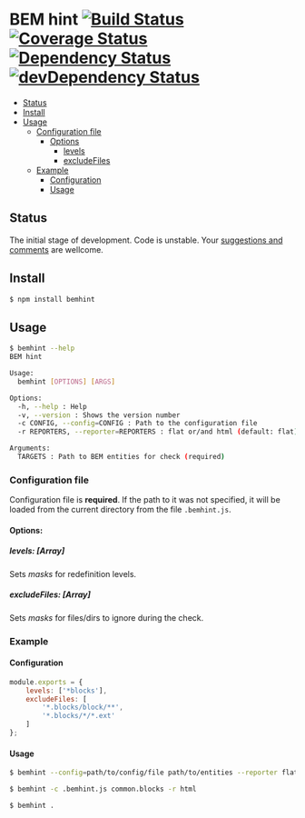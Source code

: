 # BEM hint [![Build Status](https://travis-ci.org/eGavr/bemhint.svg)](https://travis-ci.org/eGavr/bemhint) [![Coverage Status](https://img.shields.io/coveralls/eGavr/bemhint.svg)](https://coveralls.io/r/eGavr/bemhint?branch=master) [![Dependency Status](https://david-dm.org/eGavr/bemhint.svg)](https://david-dm.org/eGavr/bemhint) [![devDependency Status](https://david-dm.org/eGavr/bemhint/dev-status.svg)](https://david-dm.org/eGavr/bemhint#info=devDependencies)

<!-- TOC -->
- [Status](#status)
- [Install](#install)
- [Usage](#usage)
  - [Configuration file](#configuration-file)
    - [Options](#options)
      - [levels](#levels-array)
      - [excludeFiles](#excludefiles-array)
  - [Example](#example)
    - [Configuration](#configuration)
    - [Usage](#usage-1)

<!-- TOC END -->

## Status

The initial stage of development. Code is unstable. Your [suggestions and comments](https://github.com/eGavr/bemhint/issues/new) are wellcome.

## Install

```bash
$ npm install bemhint
```

## Usage

```bash
$ bemhint --help
BEM hint

Usage:
  bemhint [OPTIONS] [ARGS]

Options:
  -h, --help : Help
  -v, --version : Shows the version number
  -c CONFIG, --config=CONFIG : Path to the configuration file
  -r REPORTERS, --reporter=REPORTERS : flat or/and html (default: flat)

Arguments:
  TARGETS : Path to BEM entities for check (required)
```

### Configuration file

Configuration file is **required**. If the path to it was not specified, it will be loaded from the current directory from the file `.bemhint.js`.

<!-- TOC:display:Options -->
#### Options:

<!-- TOC:display:levels -->
##### levels: [Array]

Sets _masks_ for redefinition levels.

<!-- TOC:display:excludeFiles -->
##### excludeFiles: [Array]

Sets _masks_ for files/dirs to ignore during the check.

### Example

#### Configuration

```js
module.exports = {
    levels: ['*blocks'],
    excludeFiles: [
        '*.blocks/block/**',
        '*.blocks/*/*.ext'
    ]
};
```

#### Usage

```bash
$ bemhint --config=path/to/config/file path/to/entities --reporter flat --reporter html

$ bemhint -c .bemhint.js common.blocks -r html

$ bemhint .
```
